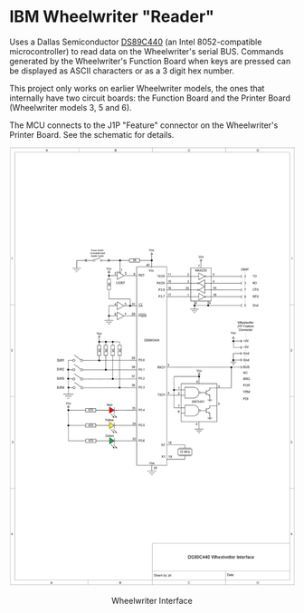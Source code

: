 # IBM Wheelwriter "Reader"
Uses a Dallas Semiconductor [DS89C440](https://www.maximintegrated.com/en/products/microcontrollers/DS89C440.html) (an Intel 8052-compatible microcontroller) to read data on the Wheelwriter's serial BUS. Commands generated by the Wheelwriter's Function Board when keys are pressed can be displayed as ASCII characters or as a 3 digit hex number.

This project only works on earlier Wheelwriter models, the ones that internally have two circuit boards: the Function Board and the Printer Board (Wheelwriter models 3, 5 and 6).

The MCU connects to the J1P "Feature" connector on the Wheelwriter's Printer Board. See the schematic for details.
<p align="center"><img src="Wheelwriter%20Interface.jpg"/>
<p align="center">Wheelwriter Interface</p><br>
